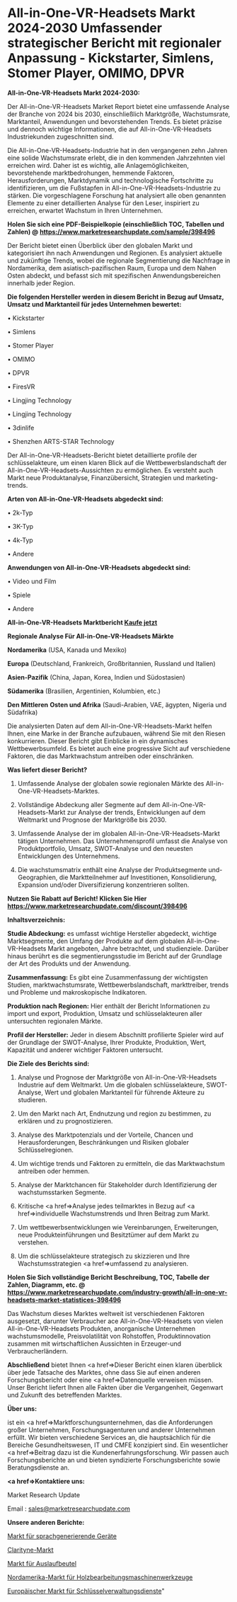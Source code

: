 # All-in-One-VR-Headsets Markt 2024-2030 Umfassender strategischer Bericht mit regionaler Anpassung - Kickstarter, Simlens, Stomer Player, OMIMO, DPVR

<strong>All-in-One-VR-Headsets Markt 2024-2030:</strong>

Der All-in-One-VR-Headsets Market Report bietet eine umfassende Analyse der Branche von 2024 bis 2030, einschließlich Marktgröße, Wachstumsrate, Marktanteil, Anwendungen und bevorstehenden Trends. Es bietet präzise und dennoch wichtige Informationen, die auf All-in-One-VR-Headsets Industriekunden zugeschnitten sind.

Die All-in-One-VR-Headsets-Industrie hat in den vergangenen zehn Jahren eine solide Wachstumsrate erlebt, die in den kommenden Jahrzehnten viel erreichen wird. Daher ist es wichtig, alle Anlagemöglichkeiten, bevorstehende marktbedrohungen, hemmende Faktoren, Herausforderungen, Marktdynamik und technologische Fortschritte zu identifizieren, um die Fußstapfen in All-in-One-VR-Headsets-Industrie zu stärken. Die vorgeschlagene Forschung hat analysiert alle oben genannten Elemente zu einer detaillierten Analyse für den Leser, inspiriert zu erreichen, erwartet Wachstum in Ihren Unternehmen.

<strong>Holen Sie sich eine PDF-Beispielkopie (einschließlich TOC, Tabellen und Zahlen) @
</strong><strong><a href=https://www.marketresearchupdate.com/sample/398496><strong>https://www.marketresearchupdate.com/sample/398496</u></font></a></strong></strong>

Der Bericht bietet einen Überblick über den globalen Markt und kategorisiert ihn nach Anwendungen und Regionen. Es analysiert aktuelle und zukünftige Trends, wobei die regionale Segmentierung die Nachfrage in Nordamerika, dem asiatisch-pazifischen Raum, Europa und dem Nahen Osten abdeckt, und befasst sich mit spezifischen Anwendungsbereichen innerhalb jeder Region.

<strong>Die folgenden Hersteller werden in diesem Bericht in Bezug auf Umsatz, Umsatz und Marktanteil für jedes Unternehmen bewertet:</strong>

• Kickstarter

• Simlens

• Stomer Player

• OMIMO

• DPVR

• FiresVR

• Lingjing Technology

• Lingjing Technology

• 3dinlife

• Shenzhen ARTS-STAR Technology

Der All-in-One-VR-Headsets-Bericht bietet detaillierte profile der schlüsselakteure, um einen klaren Blick auf die Wettbewerbslandschaft der All-in-One-VR-Headsets-Aussichten zu ermöglichen. Es versteht auch Markt neue Produktanalyse, Finanzübersicht, Strategien und marketing-trends.

<strong>Arten von All-in-One-VR-Headsets abgedeckt sind:</strong>

• 2k-Typ

• 3K-Typ

• 4k-Typ

• Andere

<strong>Anwendungen von All-in-One-VR-Headsets abgedeckt sind:</strong>

• Video und Film

• Spiele

• Andere

<strong>All-in-One-VR-Headsets Marktbericht <a href=https://www.marketresearchupdate.com/buynow/398496>Kaufe jetzt</a></strong>

<strong>Regionale Analyse Für All-in-One-VR-Headsets Märkte</strong>

<strong>Nordamerika</strong> (USA, Kanada und Mexiko)

<strong>Europa</strong> (Deutschland, Frankreich, Großbritannien, Russland und Italien)

<strong>Asien-Pazifik</strong> (China, Japan, Korea, Indien und Südostasien)

<strong>Südamerika</strong> (Brasilien, Argentinien, Kolumbien, etc.)

<strong>Den Mittleren</strong> <strong>Osten und Afrika</strong> (Saudi-Arabien, VAE, ägypten, Nigeria und Südafrika)

Die analysierten Daten auf dem All-in-One-VR-Headsets-Markt helfen Ihnen, eine Marke in der Branche aufzubauen, während Sie mit den Riesen konkurrieren. Dieser Bericht gibt Einblicke in ein dynamisches Wettbewerbsumfeld. Es bietet auch eine progressive Sicht auf verschiedene Faktoren, die das Marktwachstum antreiben oder einschränken.

<strong>Was liefert dieser Bericht?</strong>

1. Umfassende Analyse der globalen sowie regionalen Märkte des All-in-One-VR-Headsets-Marktes.

2. Vollständige Abdeckung aller Segmente auf dem All-in-One-VR-Headsets-Markt zur Analyse der trends, Entwicklungen auf dem Weltmarkt und Prognose der Marktgröße bis 2030.

3. Umfassende Analyse der im globalen All-in-One-VR-Headsets-Markt tätigen Unternehmen. Das Unternehmensprofil umfasst die Analyse von Produktportfolio, Umsatz, SWOT-Analyse und den neuesten Entwicklungen des Unternehmens.

4. Die wachstumsmatrix enthält eine Analyse der Produktsegmente und-Geographien, die Marktteilnehmer auf Investitionen, Konsolidierung, Expansion und/oder Diversifizierung konzentrieren sollten.

<strong>Nutzen Sie Rabatt auf Bericht! Klicken Sie Hier
</strong><strong><a href=https://www.marketresearchupdate.com/discount/398496>https://www.marketresearchupdate.com/discount/398496</b></u></font></strong></a>

<strong>Inhaltsverzeichnis:</strong>

<strong>Studie Abdeckung:</strong> es umfasst wichtige Hersteller abgedeckt, wichtige Marktsegmente, den Umfang der Produkte auf dem globalen All-in-One-VR-Headsets Markt angeboten, Jahre betrachtet, und studienziele. Darüber hinaus berührt es die segmentierungsstudie im Bericht auf der Grundlage der Art des Produkts und der Anwendung.

<strong>Zusammenfassung:</strong> Es gibt eine Zusammenfassung der wichtigsten Studien, marktwachstumsrate, Wettbewerbslandschaft, markttreiber, trends und Probleme und makroskopische Indikatoren.

<strong>Produktion nach Regionen:</strong> Hier enthält der Bericht Informationen zu import und export, Produktion, Umsatz und schlüsselakteuren aller untersuchten regionalen Märkte.

<strong>Profil der Hersteller:</strong> Jeder in diesem Abschnitt profilierte Spieler wird auf der Grundlage der SWOT-Analyse, Ihrer Produkte, Produktion, Wert, Kapazität und anderer wichtiger Faktoren untersucht.

<strong>Die Ziele des Berichts sind:</strong>

1) Analyse und Prognose der Marktgröße von All-in-One-VR-Headsets Industrie auf dem Weltmarkt.
Um die globalen schlüsselakteure, SWOT-Analyse, Wert und globalen Marktanteil für führende Akteure zu studieren.

2) Um den Markt nach Art, Endnutzung und region zu bestimmen, zu erklären und zu prognostizieren.

3) Analyse des Marktpotenzials und der Vorteile, Chancen und Herausforderungen, Beschränkungen und Risiken globaler Schlüsselregionen.

4) Um wichtige trends und Faktoren zu ermitteln, die das Marktwachstum antreiben oder hemmen.

5) Analyse der Marktchancen für Stakeholder durch Identifizierung der wachstumsstarken Segmente.

6) Kritische <a href=>Analyse</a> jedes teilmarktes in Bezug auf <a href=>individuelle</a> Wachstumstrends und Ihren Beitrag zum Markt.

7) Um wettbewerbsentwicklungen wie Vereinbarungen, Erweiterungen, neue Produkteinführungen und Besitztümer auf dem Markt zu verstehen.

8) Um die schlüsselakteure strategisch zu skizzieren und Ihre Wachstumsstrategien <a href=>umfassend</a> zu analysieren.

<strong>Holen Sie Sich vollständige Bericht Beschreibung, TOC, Tabelle der Zahlen, Diagramm, etc. @ </strong><strong><a href=https://www.marketresearchupdate.com/industry-growth/all-in-one-vr-headsets-market-statistices-398496>https://www.marketresearchupdate.com/industry-growth/all-in-one-vr-headsets-market-statistices-398496</a></font></strong>

Das Wachstum dieses Marktes weltweit ist verschiedenen Faktoren ausgesetzt, darunter Verbraucher ace All-in-One-VR-Headsets von vielen All-in-One-VR-Headsets Produkten, anorganische Unternehmen wachstumsmodelle, Preisvolatilität von Rohstoffen, Produktinnovation zusammen mit wirtschaftlichen Aussichten in Erzeuger-und Verbraucherländern.

<strong>Abschließend</strong> bietet Ihnen <a href=>Dieser</a> Bericht einen klaren überblick über jede Tatsache des Marktes, ohne dass Sie auf einen anderen Forschungsbericht oder eine <a href=>Datenquelle</a> verweisen müssen. Unser Bericht liefert Ihnen alle Fakten über die Vergangenheit, Gegenwart und Zukunft des betreffenden Marktes.

<strong>Über uns:</strong>

 ist ein <a href=>Marktfors</a>chungsunternehmen, das die Anforderungen großer Unternehmen, Forschungsagenturen und anderer Unternehmen erfüllt. Wir bieten verschiedene Services an, die hauptsächlich für die Bereiche Gesundheitswesen, IT und CMFE konzipiert sind. Ein wesentlicher <a href=>Beitrag</a> dazu ist die Kundenerfahrungsforschung. Wir passen auch Forschungsberichte an und bieten syndizierte Forschungsberichte sowie Beratungsdienste an.

<strong><a href=>Kontaktiere uns:</a></strong>

Market Research Update

Email : sales@marketresearchupdate.com

<strong>Unsere anderen Berichte:</strong>

<a href=https://www.linkedin.com/pulse/speech-generating-devices-market-size-region>Markt für sprachgenerierende Geräte</a>

<a href=https://www.linkedin.com/pulse/clarityne-market-size-trends-consumption-future>Clarityne-Markt</a>

<a href=https://www.linkedin.com/pulse/spout-pouch-market-outlooks-2023-size-shares>Markt für Auslaufbeutel</a>

<a href=https://www.linkedin.com/pulse/north-america-woodworking-machinery-tools-market-new-report>Nordamerika-Markt für Holzbearbeitungsmaschinenwerkzeuge</a>

<a href=https://www.linkedin.com/pulse/europe-key-management-service-market-size-2023-top-players>Europäischer Markt für Schlüsselverwaltungsdienste</a>"
